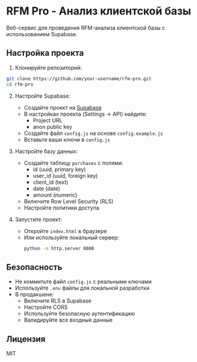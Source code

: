 # RFM Pro - Анализ клиентской базы

Веб-сервис для проведения RFM-анализа клиентской базы с использованием Supabase.

## Настройка проекта

1. Клонируйте репозиторий:
```bash
git clone https://github.com/your-username/rfm-pro.git
cd rfm-pro
```

2. Настройте Supabase:
   - Создайте проект на [Supabase](https://supabase.com)
   - В настройках проекта (Settings → API) найдите:
     - Project URL
     - anon public key
   - Создайте файл `config.js` на основе `config.example.js`
   - Вставьте ваши ключи в `config.js`

3. Настройте базу данных:
   - Создайте таблицу `purchases` с полями:
     - id (uuid, primary key)
     - user_id (uuid, foreign key)
     - client_id (text)
     - date (date)
     - amount (numeric)
   - Включите Row Level Security (RLS)
   - Настройте политики доступа

4. Запустите проект:
   - Откройте `index.html` в браузере
   - Или используйте локальный сервер:
     ```bash
     python -m http.server 8000
     ```

## Безопасность

- Не коммитьте файл `config.js` с реальными ключами
- Используйте `.env` файлы для локальной разработки
- В продакшене:
  - Включите RLS в Supabase
  - Настройте CORS
  - Используйте безопасную аутентификацию
  - Валидируйте все входные данные

## Лицензия

MIT 